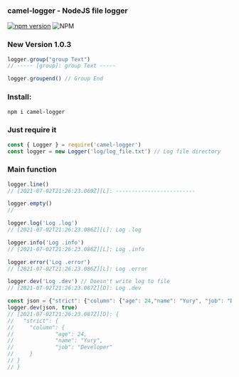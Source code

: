 ### camel-logger - NodeJS file logger
[![npm version](https://badge.fury.io/js/camel-logger.svg)](https://badge.fury.io/js/camel-logger)
![NPM](https://img.shields.io/npm/l/camel-logger?logo=npm)

### New Version 1.0.3
```javascript
logger.group("group Text")
// ----- [group]: group Text -----

logger.groupend() // Group End
```

### Install:
```bash
npm i camel-logger
```

### Just require it

```javascript
const { Logger } = require('camel-logger')
const logger = new Logger('log/log_file.txt') // Log file directory
```

### Main function
```javascript
logger.line()
// [2021-07-02T21:26:23.069Z][L]: -------------------------

logger.empty()
//

logger.log('Log .log')
// [2021-07-02T21:26:23.086Z][L]: Log .log

logger.info('Log .info')
// [2021-07-02T21:26:23.086Z][L]: Log .info

logger.error('Log .error')
// [2021-07-02T21:26:23.086Z][L]: Log .error

logger.dev('Log .dev') // Doesn't write log to file
// [2021-07-02T21:26:23.087Z][D]: Log .dev

const json = {"strict": {"column": {"age": 24,"name": "Yury", "job": "Developer"}}}// logger.dev
logger.dev(json, true)
// [2021-07-02T21:26:23.087Z][D]: {
//   "strict": {
//     "column": {
//             "age": 24,
//             "name": "Yury",
//             "job": "Developer"
//     }
// }
// }
```